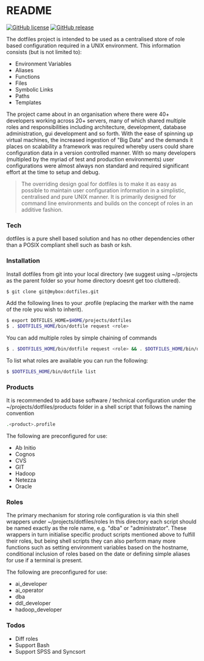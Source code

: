 # README

[![GitHub license](https://img.shields.io/badge/license-GPLv3-blue.svg)](https://raw.githubusercontent.com/pbowditch/dotfiles/master/COPYING)
[![GitHub release](https://img.shields.io/github/release/pbowditch/dotfiles.svg)](https://github.com/pbowditch/dotfiles/releases/latest)

The dotfiles project is intended to be used as a centralised store of role based configuration required in a UNIX environment.  This information consists (but is not limited to):

  - Environment Variables
  - Aliases
  - Functions
  - Files
  - Symbolic Links
  - Paths
  - Templates

The project came about in an organisation where there were 40+ developers working across 20+ servers, many of which shared multiple roles and responsibilities including architecture, development, database administration, gui development and so forth.  With the ease of spinning up virtual machines, the increased ingestion of "Big Data" and the demands it places on scalability a framework was required whereby users could share configuration
data in a version controlled manner.  With so many developers (multipled by the myriad of test and production environments) user configurations were almost always non standard and required significant effort at the time 
to setup and debug.

> The overriding design goal for dotfiles is to make it as easy as possible to maintain user configuration information
> in a simplistic, centralised and pure UNIX manner.  It is primarily designed for command line environments and builds
> on the concept of roles in an additive fashion.  

### Tech

dotfiles is a pure shell based solution and has no other dependencies other than a POSIX compliant shell such as bash or ksh.  

### Installation

Install dotfiles from git into your local directory (we suggest using ~/projects as the parent folder so your home directory doesnt get too cluttered).  

```sh
$ git clone git@mybox:dotfiles.git
```

Add the following lines to your .profile (replacing the <role> marker with the name of the role you wish to inherit).  
```sh
$ export DOTFILES_HOME=$HOME/projects/dotfiles
$ . $DOTFILES_HOME/bin/dotfile request <role>
```

You can add multiple roles by simple chaining of commands
```sh
$ . $DOTFILES_HOME/bin/dotfile request <role> && . $DOTFILES_HOME/bin/dotfile request <role>
```

To list what roles are available you can run the following:
```sh
$ $DOTFILES_HOME/bin/dotfile list
```

### Products

It is recommended to add base software / technical configuration under the ~/projects/dotfiles/products folder
in a shell script that follows the naming convention 

```sh
.<product>.profile
```

The following are preconfigured for use:

* Ab Initio
* Cognos
* CVS
* GIT
* Hadoop
* Netezza
* Oracle

### Roles

The primary mechanism for storing role configuration is via thin shell wrappers under ~/projects/dotfiles/roles
In this directory each script should be named exactly as the role name, e.g. "dba" or "administrator".  These wrappers
in turn initialise specific product scripts mentioned above to fulfill their roles, but being shell scripts they can
also perform many more functions such as setting environment variables based on the hostname, conditional inclusion
of roles based on the date or defining simple aliases for use if a terminal is present.  

The following are preconfigured for use:

* ai_developer
* ai_operator
* dba
* ddl_developer
* hadoop_developer

### Todos

 - Diff roles
 - Support Bash
 - Support SPSS and Syncsort

